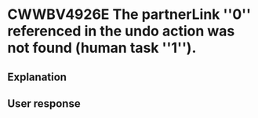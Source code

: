 # CWWBV4926E The partnerLink ''0'' referenced in the undo action was not found (human task ''1'').

## Explanation

## User response